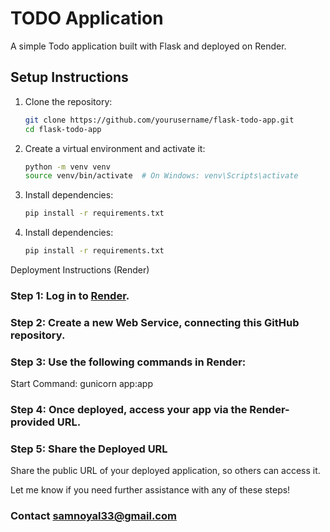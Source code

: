 # TODO Application

A simple Todo application built with Flask and deployed on Render.

## Setup Instructions

   1. Clone the repository:
      ```bash
      git clone https://github.com/yourusername/flask-todo-app.git
      cd flask-todo-app
      ```
   2. Create a virtual environment and activate it:
   
      ```bash
      python -m venv venv
      source venv/bin/activate  # On Windows: venv\Scripts\activate
      ```
   3. Install dependencies:
   
      ```bash
      pip install -r requirements.txt
      ```
   4. Install dependencies:
   
      ```bash
      pip install -r requirements.txt
      ```
Deployment Instructions (Render)
### Step 1: Log in to [Render](https://render.com/).
### Step 2: Create a new Web Service, connecting this GitHub repository.
### Step 3: Use the following commands in Render:
   Start Command: gunicorn app:app
### Step 4: Once deployed, access your app via the Render-provided URL.
### Step 5: Share the Deployed URL
   Share the public URL of your deployed application, so others can access it.

Let me know if you need further assistance with any of these steps!
### Contact samnoyal33@gmail.com
